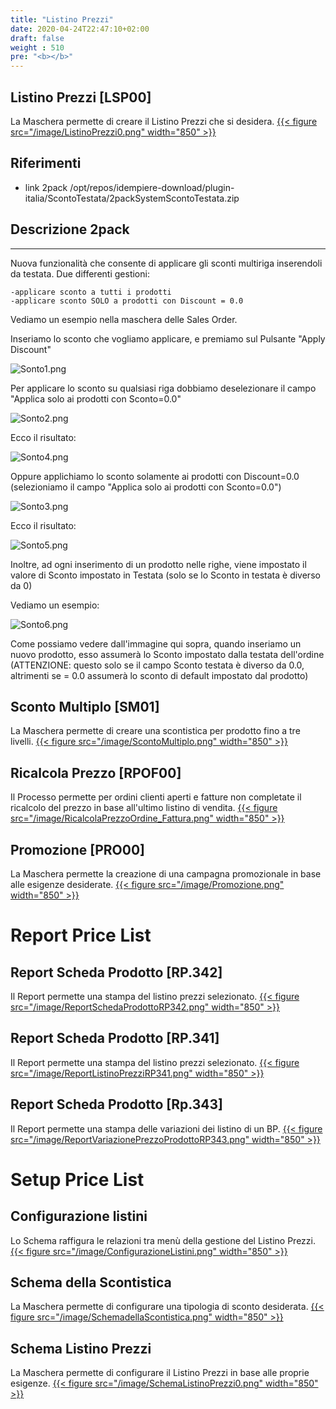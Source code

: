 ```yaml
---
title: "Listino Prezzi"
date: 2020-04-24T22:47:10+02:00
draft: false
weight : 510
pre: "<b></b>"
---
```


## Listino Prezzi [LSP00]
La Maschera permette di creare il Listino Prezzi che si desidera. 
[{{< figure src="/image/ListinoPrezzi0.png"  width="850"  >}}](/image/ListinoPrezzi0.png)

## Riferimenti


- link 2pack /opt/repos/idempiere-download/plugin-italia/ScontoTestata/2packSystemScontoTestata.zip

## Descrizione 2pack

---

Nuova funzionalità che consente di applicare gli sconti multiriga inserendoli da testata. Due differenti gestioni:

```
-applicare sconto a tutti i prodotti
-applicare sconto SOLO a prodotti con Discount = 0.0
```

Vediamo un esempio nella maschera delle Sales Order.

Inseriamo lo sconto che vogliamo applicare, e premiamo sul Pulsante "Apply Discount"

![Sonto1.png](/image/PrezziScontoTestata1.png)

 Per applicare lo sconto su qualsiasi riga dobbiamo deselezionare il campo "Applica solo ai prodotti con Sconto=0.0"

![Sonto2.png](/image/PrezziScontoTestata2.png)


 Ecco il risultato:

![Sonto4.png](/image/PrezziScontoTestata4.png)

 Oppure applichiamo lo sconto solamente ai prodotti con Discount=0.0  (selezioniamo il campo "Applica solo ai prodotti con Sconto=0.0")

![Sonto3.png](/image/PrezziScontoTestata3.png)

 Ecco il risultato:

![Sonto5.png](http://192.168.178.102/images/PrezziScontoTestata5.png)


 Inoltre, ad ogni inserimento di un prodotto nelle righe, viene impostato  il valore di Sconto impostato in Testata (solo se lo Sconto in testata è  diverso da 0)

Vediamo un esempio:

![Sonto6.png](/image/PrezziScontoTestata6.png)

Come possiamo vedere dall'immagine qui sopra, quando inseriamo un  nuovo prodotto, esso assumerà lo Sconto impostato dalla testata  dell'ordine (ATTENZIONE: questo solo se il campo Sconto testata è  diverso da 0.0, altrimenti se = 0.0 assumerà lo sconto di default  impostato dal prodotto)



## Sconto Multiplo [SM01]
La Maschera permette di creare una scontistica per prodotto fino a tre livelli.
[{{< figure src="/image/ScontoMultiplo.png"  width="850"  >}}](/image/ScontoMultiplo.png)

## Ricalcola Prezzo [RPOF00]
Il Processo permette per ordini clienti aperti e fatture non completate il ricalcolo del prezzo in base all'ultimo listino di vendita.
[{{< figure src="/image/RicalcolaPrezzoOrdine_Fattura.png"  width="850"  >}}](/image/RicalcolaPrezzoOrdine_Fattura.png)

## Promozione [PRO00]
La Maschera permette la creazione di una campagna promozionale in base alle esigenze desiderate. 
[{{< figure src="/image/Promozione.png"  width="850"  >}}](/image/Promozione.png)



# Report Price List
## Report Scheda Prodotto [RP.342]
Il Report permette una stampa del listino prezzi selezionato.
[{{< figure src="/image/ReportSchedaProdottoRP342.png"  width="850"  >}}](/image/ReportSchedaProdottoRP342.png)
## Report Scheda Prodotto [RP.341]
Il Report permette una stampa del listino prezzi selezionato.
[{{< figure src="/image/ReportListinoPrezziRP341.png"  width="850"  >}}](/image/ReportListinoPrezziRP341.png)
## Report Scheda Prodotto [Rp.343]
Il Report permette una stampa delle variazioni dei listino di un BP.
[{{< figure src="/image/ReportVariazionePrezzoProdottoRP343.png"  width="850"  >}}](/image/ReportVariazionePrezzoProdottoRP343.png)


# Setup Price List
## Configurazione listini
Lo Schema raffigura le relazioni tra menù della gestione del Listino Prezzi.
[{{< figure src="/image/ConfigurazioneListini.png"  width="850"  >}}](/image/ConfigurazioneListini.png)
## Schema della Scontistica
La Maschera permette di configurare una tipologia di sconto desiderata. 
[{{< figure src="/image/SchemadellaScontistica.png"  width="850"  >}}](/image/SchemadellaScontistica.png)
## Schema Listino Prezzi
La Maschera permette di configurare il Listino Prezzi in base alle proprie esigenze.
[{{< figure src="/image/SchemaListinoPrezzi0.png"  width="850"  >}}](/image/SchemaListinoPrezzi0.png)




